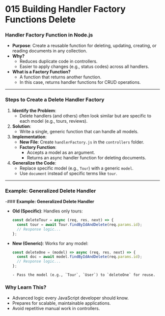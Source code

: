 # 015 Building Handler Factory Functions Delete

### **Handler Factory Function in Node.js**

- **Purpose**: Create a reusable function for deleting, updating, creating, or reading documents in any collection.
- **Why?**
  - Reduces duplicate code in controllers.
  - Easier to apply changes (e.g., status codes) across all handlers.
- **What is a Factory Function?**
  - A function that returns another function.
  - In this case, returns handler functions for CRUD operations.

---

### **Steps to Create a Delete Handler Factory**

1. **Identify the Problem**:
   - Delete handlers (and others) often look similar but are specific to each model (e.g., tours, reviews).
2. **Solution**:
   - Write a single, generic function that can handle all models.
3. **Implementation**:
   - **New File**: Create `handlerFactory.js` in the `controllers` folder.
   - **Factory Function**:
     - Accepts a model as an argument.
     - Returns an async handler function for deleting documents.
4. **Generalize the Code**:
   - Replace specific model (e.g., `Tour`) with a generic `model`.
   - Use `document` instead of specific terms like `tour`.

---

### **Example: Generalized Delete Handler**

-### **Example: Generalized Delete Handler**

- **Old (Specific)**:
  Handles only tours:
  ```js
  const deleteTour = async (req, res, next) => {
    const tour = await Tour.findByIdAndDelete(req.params.id);
    // Response logic...
  };
  ```
- **New (Generic)**:
  Works for any model:

  ```js
  const deleteOne = (model) => async (req, res, next) => {
    const doc = await model.findByIdAndDelete(req.params.id);
    // Response logic...
  };
  ```

      - Pass the model (e.g., `Tour`, `User`) to `deleteOne` for reuse.

### **Why Learn This?**

- Advanced logic every JavaScript developer should know.
- Prepares for scalable, maintainable applications.
- Avoid repetitive manual work in controllers.
